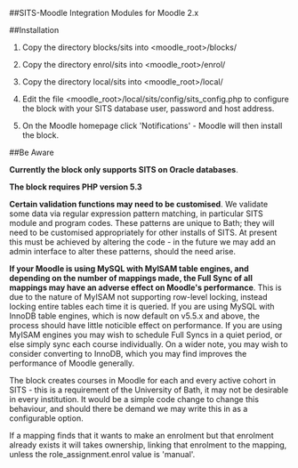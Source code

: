 ##SITS-Moodle Integration Modules for Moodle 2.x

##Installation

1) Copy the directory blocks/sits into <moodle_root>/blocks/

2) Copy the directory enrol/sits into <moodle_root>/enrol/

3) Copy the directory local/sits into <moodle_root>/local/

4) Edit the file <moodle_root>/local/sits/config/sits_config.php to configure the block with your SITS database user, password and host address.

5) On the Moodle homepage click 'Notifications' - Moodle will then install the block.

##Be Aware

**Currently the block only supports SITS on Oracle databases**.

**The block requires PHP version 5.3**

**Certain validation functions may need to be customised**.
We validate some data via regular expression pattern matching, in particular SITS module and program codes.  These patterns are unique to Bath;
they will need to be customised appropriately for other installs of SITS.  At present this must be achieved by altering the code - in the future
we may add an admin interface to alter these patterns, should the need arise.  

**If your Moodle is using MySQL with MyISAM table engines, and depending on the number of mappings made, the Full Sync of all mappings 
may have an adverse effect on Moodle's performance**.  This is due to the nature of MyISAM not supporting row-level locking, instead 
locking entire tables each time it is queried.   If you are using MySQL with InnoDB table engines, which is now default on v5.5.x and above,
the process should have little noticible effect on performance.  If you are using MyISAM engines you may wish to schedule Full Syncs in a quiet
period, or else simply sync each course individually.  On a wider note, you may wish to consider converting to InnoDB, which you may find
improves the performance of Moodle generally.

The block creates courses in Moodle for each and every active cohort in SITS - this is a requirement of the University of Bath, it may
not be desirable in every institution.  It would be a simple code change to change this behaviour, and should there be demand we may
write this in as a configurable option.

If a mapping finds that it wants to make an enrolment but that enrolment already exists it will takes ownership, linking that enrolment 
to the mapping, unless the role_assignment.enrol value is 'manual'.
